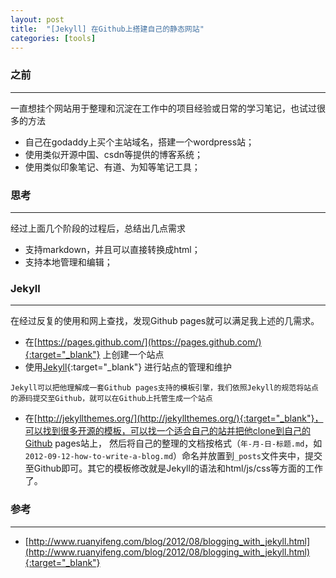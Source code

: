 ```yaml
---
layout: post
title:  "[Jekyll] 在Github上搭建自己的静态网站"
categories: [tools]
---
```


### 之前
---------------------

一直想挂个网站用于整理和沉淀在工作中的项目经验或日常的学习笔记，也试过很多的方法

* 自己在godaddy上买个主站域名，搭建一个wordpress站；
* 使用类似开源中国、csdn等提供的博客系统；
* 使用类似印象笔记、有道、为知等笔记工具；


### 思考
---------------------

经过上面几个阶段的过程后，总结出几点需求

* 支持markdown，并且可以直接转换成html；
* 支持本地管理和编辑；


### Jekyll
---------------------

在经过反复的使用和网上查找，发现Github pages就可以满足我上述的几需求。

* 在[https://pages.github.com/](https://pages.github.com/){:target="_blank"} 上创建一个站点
* 使用[Jekyll](http://jekyllcn.com/docs/quickstart/){:target="_blank"} 进行站点的管理和维护

```
Jekyll可以把他理解成一套Github pages支持的模板引擎，我们依照Jekyll的规范将站点的源码提交至Github，就可以在Github上托管生成一个站点
```

* 在[http://jekyllthemes.org/](http://jekyllthemes.org/){:target="_blank"}，可以找到很多开源的模板，可以找一个适合自己的站并把他clone到自己的Github pages站上，
然后将自己的整理的文档按格式（`年-月-日-标题.md`，如`2012-09-12-how-to-write-a-blog.md`）命名并放置到`_posts`文件夹中，提交至Github即可。其它的模板修改就是Jekyll的语法和html/js/css等方面的工作了。


### 参考
---------------------

+ [http://www.ruanyifeng.com/blog/2012/08/blogging_with_jekyll.html](http://www.ruanyifeng.com/blog/2012/08/blogging_with_jekyll.html){:target="_blank"}
